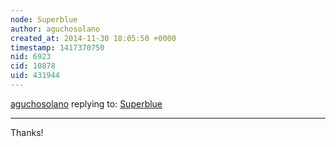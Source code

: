 ```yaml
---
node: Superblue
author: aguchosolano
created_at: 2014-11-30 18:05:50 +0000
timestamp: 1417370750
nid: 6923
cid: 10878
uid: 431944
---
```




[aguchosolano](../profile/aguchosolano) replying to: [Superblue](../notes/cfastie/04-20-2013/superblue)

----
Thanks!